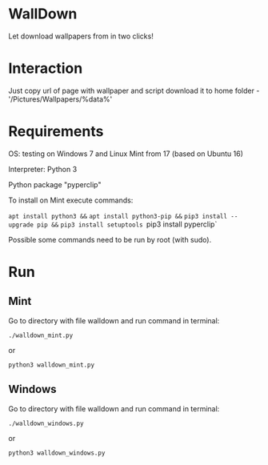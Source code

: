 # WallDown
Let download wallpapers from [](wallhaven.cc) in two clicks!

# Interaction
Just copy url of page with wallpaper and script download it to home folder - '/Pictures/Wallpapers/%data%'

# Requirements

OS: testing on Windows 7 and Linux Mint from 17 (based on Ubuntu 16)

Interpreter: Python 3

Python package "pyperclip" [](http://pyperclip.readthedocs.io/en/latest/introduction.html)

To install on Mint execute commands:

`apt install python3 &&`
`apt install python3-pip &&`
`pip3 install --upgrade pip &&`
`pip3 install setuptools
`pip3 install pyperclip`

Possible some commands need to be run by root (with sudo).

# Run

## Mint

Go to directory with file walldown and run command in terminal:

`./walldown_mint.py`

or

`python3 walldown_mint.py`

## Windows

Go to directory with file walldown and run command in terminal:

`./walldown_windows.py`

or

`python3 walldown_windows.py`
